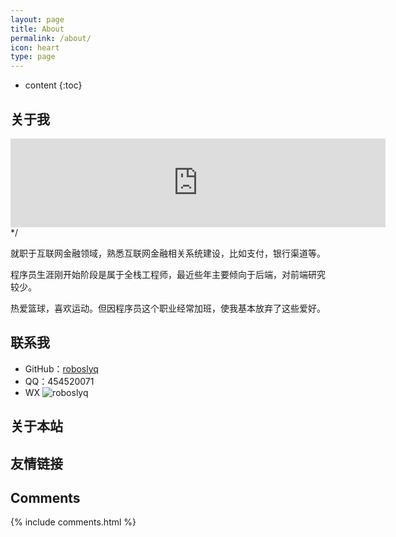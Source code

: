```yaml
---
layout: page
title: About
permalink: /about/
icon: heart
type: page
---
```


* content
{:toc}

## 关于我
<iframe src="https://roboslyq.github.io/images/aboutMe/roboslyq.jpg" style="border: 0;height: 142px;width: 600px;overflow: hidden;" frameBorder="0"></iframe>*/

就职于互联网金融领域，熟悉互联网金融相关系统建设，比如支付，银行渠道等。

程序员生涯刚开始阶段是属于全栈工程师，最近些年主要倾向于后端，对前端研究较少。

热爱篮球，喜欢运动。但因程序员这个职业经常加班，使我基本放弃了这些爱好。


## 联系我

* GitHub：[roboslyq](https://github.com/roboslyq)
* QQ：454520071
* WX
![roboslyq](https://roboslyq.github.io/images/aboutMe/wx.jpg)

## 关于本站

## 友情链接

## Comments

{% include comments.html %}
